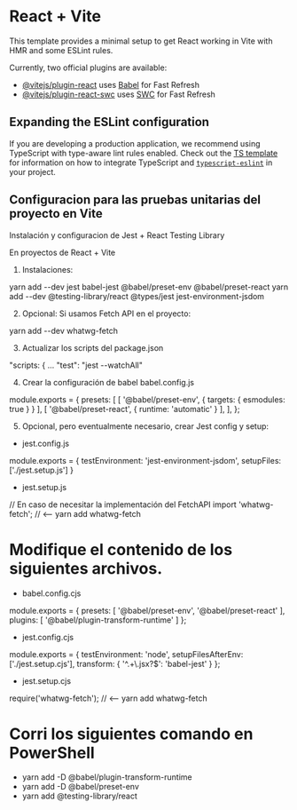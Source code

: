# React + Vite

This template provides a minimal setup to get React working in Vite with HMR and some ESLint rules.

Currently, two official plugins are available:

- [@vitejs/plugin-react](https://github.com/vitejs/vite-plugin-react/blob/main/packages/plugin-react) uses [Babel](https://babeljs.io/) for Fast Refresh
- [@vitejs/plugin-react-swc](https://github.com/vitejs/vite-plugin-react/blob/main/packages/plugin-react-swc) uses [SWC](https://swc.rs/) for Fast Refresh

## Expanding the ESLint configuration

If you are developing a production application, we recommend using TypeScript with type-aware lint rules enabled. Check out the [TS template](https://github.com/vitejs/vite/tree/main/packages/create-vite/template-react-ts) for information on how to integrate TypeScript and [`typescript-eslint`](https://typescript-eslint.io) in your project.


## Configuracion para las pruebas unitarias del proyecto en Vite

Instalación y configuracion de Jest + React Testing Library

En proyectos de React + Vite
1. Instalaciones:

yarn add --dev jest babel-jest @babel/preset-env @babel/preset-react 
yarn add --dev @testing-library/react @types/jest jest-environment-jsdom

2. Opcional: Si usamos Fetch API en el proyecto:

yarn add --dev whatwg-fetch

3. Actualizar los scripts del package.json

"scripts: {
  ...
  "test": "jest --watchAll"

4. Crear la configuración de babel babel.config.js

module.exports = {
    presets: [
        [ '@babel/preset-env', { targets: { esmodules: true } } ],
        [ '@babel/preset-react', { runtime: 'automatic' } ],
    ],
};

5. Opcional, pero eventualmente necesario, crear Jest config y setup:

- jest.config.js

module.exports = {
    testEnvironment: 'jest-environment-jsdom',
    setupFiles: ['./jest.setup.js']
}

- jest.setup.js

// En caso de necesitar la implementación del FetchAPI
import 'whatwg-fetch'; // <-- yarn add whatwg-fetch

# Modifique el contenido de los siguientes archivos.

- babel.config.cjs

module.exports = {
  presets: [
    '@babel/preset-env',
    '@babel/preset-react'
  ],
  plugins: [
    '@babel/plugin-transform-runtime'
  ]
};

- jest.config.cjs

module.exports = {
  testEnvironment: 'node',
  setupFilesAfterEnv: ['./jest.setup.cjs'],
  transform: {
    '^.+\\.jsx?$': 'babel-jest'
  }
};

- jest.setup.cjs

require('whatwg-fetch'); // <-- yarn add whatwg-fetch

# Corri los siguientes comando en PowerShell

- yarn add -D @babel/plugin-transform-runtime
- yarn add -D @babel/preset-env
- yarn add @testing-library/react